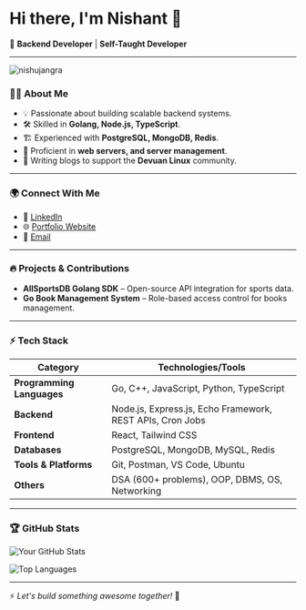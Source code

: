 # Hi there, I'm Nishant 👋

🚀 **Backend Developer** | **Self-Taught Developer**

---

<p align="left"> <img src="https://komarev.com/ghpvc/?username=nishujangra&label=Profile%20views&color=0e75b6&style=flat" alt="nishujangra" /> </p>

### 👨‍💻 About Me
- 💡 Passionate about building scalable backend systems.
- 🛠️ Skilled in **Golang, Node.js, TypeScript**.
- 🏗️ Experienced with **PostgreSQL, MongoDB, Redis**.
- 🔧 Proficient in **web servers, and server management**.
- 📝 Writing blogs to support the **Devuan Linux** community.

---

### 🌍 Connect With Me
- 💼 [LinkedIn](https://www.linkedin.com/in/nishujangra27/)  
- 🌐 [Portfolio Website](https://nishujangra27.netlify.app/)
- 📧 [Email](mailto:ndjangra1027@gmail.com)

---

### 🔥 Projects & Contributions
- **AllSportsDB Golang SDK** – Open-source API integration for sports data.
- **Go Book Management System** – Role-based access control for books management.

---

### ⚡ Tech Stack
| Category                | Technologies/Tools                                      |
|-------------------------|--------------------------------------------------------|
| **Programming Languages** | Go, C++, JavaScript, Python, TypeScript               |
| **Backend**             | Node.js, Express.js, Echo Framework, REST APIs, Cron Jobs |
| **Frontend**            | React, Tailwind CSS                                    |
| **Databases**           | PostgreSQL, MongoDB, MySQL, Redis                     |
| **Tools & Platforms**   | Git, Postman, VS Code, Ubuntu                         |
| **Others**              | DSA (600+ problems), OOP, DBMS, OS, Networking        |

---

### 🏆 GitHub Stats
![Your GitHub Stats](https://github-readme-stats.vercel.app/api?username=nishujangra&show_icons=true&theme=radical)

![Top Languages](https://github-readme-stats.vercel.app/api/top-langs/?username=nishujangra&layout=pie&langs_count=8&theme=radical)

---

⚡ *Let's build something awesome together!* 🚀
